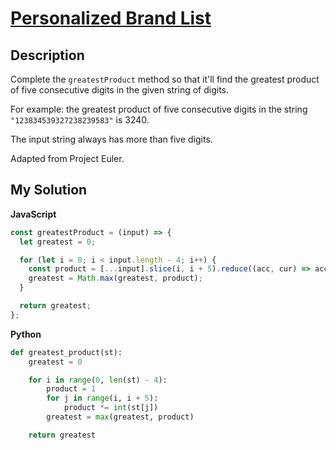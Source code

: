 # [Personalized Brand List](https://www.codewars.com/kata/529872bdd0f550a06b00026e)

## Description

Complete the `greatestProduct` method so that it'll find the greatest product of five consecutive digits in the given string of digits.

For example: the greatest product of five consecutive digits in the string `"123834539327238239583"` is 3240.

The input string always has more than five digits.

Adapted from Project Euler.

## My Solution

**JavaScript**

```js
const greatestProduct = (input) => {
  let greatest = 0;

  for (let i = 0; i < input.length - 4; i++) {
    const product = [...input].slice(i, i + 5).reduce((acc, cur) => acc * cur, 1);
    greatest = Math.max(greatest, product);
  }

  return greatest;
};
```

**Python**

```py
def greatest_product(st):
    greatest = 0

    for i in range(0, len(st) - 4):
        product = 1
        for j in range(i, i + 5):
            product *= int(st[j])
        greatest = max(greatest, product)

    return greatest
```
